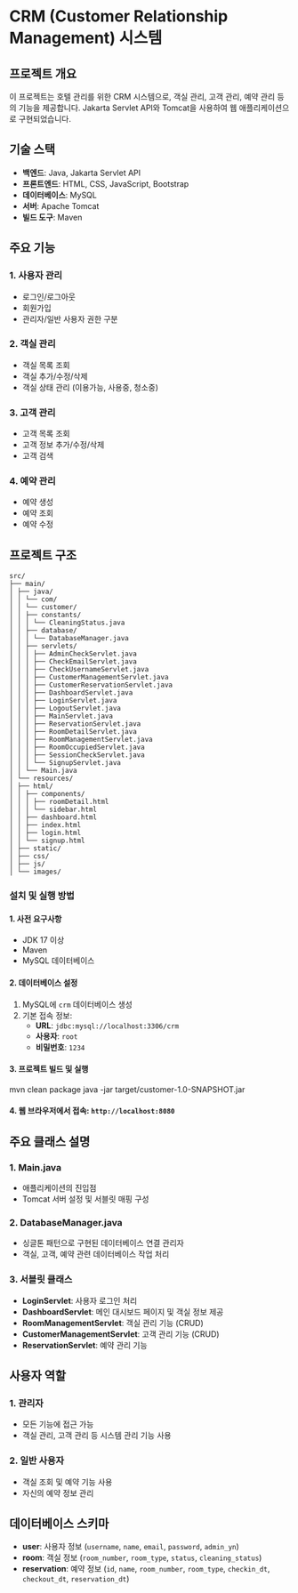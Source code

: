 # CRM (Customer Relationship Management) 시스템

## 프로젝트 개요
이 프로젝트는 호텔 관리를 위한 CRM 시스템으로, 객실 관리, 고객 관리, 예약 관리 등의 기능을 제공합니다. Jakarta Servlet API와 Tomcat을 사용하여 웹 애플리케이션으로 구현되었습니다.

## 기술 스택
- **백엔드**: Java, Jakarta Servlet API
- **프론트엔드**: HTML, CSS, JavaScript, Bootstrap
- **데이터베이스**: MySQL
- **서버**: Apache Tomcat
- **빌드 도구**: Maven

## 주요 기능
### 1. 사용자 관리
- 로그인/로그아웃
- 회원가입
- 관리자/일반 사용자 권한 구분

### 2. 객실 관리
- 객실 목록 조회
- 객실 추가/수정/삭제
- 객실 상태 관리 (이용가능, 사용중, 청소중)

### 3. 고객 관리
- 고객 목록 조회
- 고객 정보 추가/수정/삭제
- 고객 검색

### 4. 예약 관리
- 예약 생성
- 예약 조회
- 예약 수정

## 프로젝트 구조
```plaintext
src/
├── main/
│ ├── java/
│ │ └── com/
│ │ └── customer/
│ │ ├── constants/
│ │ │ └── CleaningStatus.java
│ │ ├── database/
│ │ │ └── DatabaseManager.java
│ │ ├── servlets/
│ │ │ ├── AdminCheckServlet.java
│ │ │ ├── CheckEmailServlet.java
│ │ │ ├── CheckUsernameServlet.java
│ │ │ ├── CustomerManagementServlet.java
│ │ │ ├── CustomerReservationServlet.java
│ │ │ ├── DashboardServlet.java
│ │ │ ├── LoginServlet.java
│ │ │ ├── LogoutServlet.java
│ │ │ ├── MainServlet.java
│ │ │ ├── ReservationServlet.java
│ │ │ ├── RoomDetailServlet.java
│ │ │ ├── RoomManagementServlet.java
│ │ │ ├── RoomOccupiedServlet.java
│ │ │ ├── SessionCheckServlet.java
│ │ │ └── SignupServlet.java
│ │ └── Main.java
│ └── resources/
│ ├── html/
│ │ ├── components/
│ │ │ ├── roomDetail.html
│ │ │ └── sidebar.html
│ │ ├── dashboard.html
│ │ ├── index.html
│ │ ├── login.html
│ │ └── signup.html
│ ├── static/
│ ├── css/
│ ├── js/
│ └── images/
```

### 설치 및 실행 방법

#### 1. 사전 요구사항
- JDK 17 이상
- Maven
- MySQL 데이터베이스

#### 2. 데이터베이스 설정
1. MySQL에 `crm` 데이터베이스 생성
2. 기본 접속 정보:
   - **URL**: `jdbc:mysql://localhost:3306/crm`
   - **사용자**: `root`
   - **비밀번호**: `1234`

#### 3. 프로젝트 빌드 및 실행
   mvn clean package
   java -jar target/customer-1.0-SNAPSHOT.jar
   
#### 4. 웹 브라우저에서 접속: `http://localhost:8080`

## 주요 클래스 설명

### 1. **Main.java**
- 애플리케이션의 진입점
- Tomcat 서버 설정 및 서블릿 매핑 구성

### 2. **DatabaseManager.java**
- 싱글톤 패턴으로 구현된 데이터베이스 연결 관리자
- 객실, 고객, 예약 관련 데이터베이스 작업 처리

### 3. **서블릿 클래스**
- **LoginServlet**: 사용자 로그인 처리
- **DashboardServlet**: 메인 대시보드 페이지 및 객실 정보 제공
- **RoomManagementServlet**: 객실 관리 기능 (CRUD)
- **CustomerManagementServlet**: 고객 관리 기능 (CRUD)
- **ReservationServlet**: 예약 관리 기능

## 사용자 역할
### 1. 관리자
- 모든 기능에 접근 가능
- 객실 관리, 고객 관리 등 시스템 관리 기능 사용

### 2. 일반 사용자
- 객실 조회 및 예약 기능 사용
- 자신의 예약 정보 관리

## 데이터베이스 스키마
- **user**: 사용자 정보 (`username`, `name`, `email`, `password`, `admin_yn`)
- **room**: 객실 정보 (`room_number`, `room_type`, `status`, `cleaning_status`)
- **reservation**: 예약 정보 (`id`, `name`, `room_number`, `room_type`, `checkin_dt`, `checkout_dt`, `reservation_dt`)
